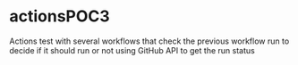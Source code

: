 # actionsPOC3
Actions test with several workflows that check the previous workflow run to decide if it should run or not using GitHub API to get the run status
